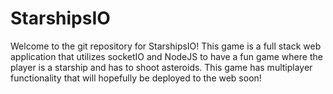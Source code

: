 # StarshipsIO
Welcome to the git repository for StarshipsIO! This game is a full stack web application that utilizes socketIO and NodeJS to have a fun game where the player is a starship and has to shoot asteroids. This game has multiplayer functionality that will hopefully be deployed to the web soon!

